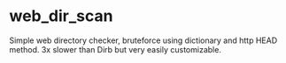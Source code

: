 ﻿# web_dir_scan
Simple web directory checker, bruteforce using dictionary and http HEAD method. 3x slower than Dirb but very easily customizable.
